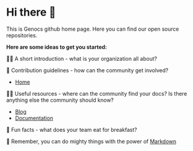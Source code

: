 # Hi there 👋

This is Genocs github home page. Here you can find our open source repositories.   

**Here are some ideas to get you started:**

🙋‍♀️ A short introduction - what is your organization all about?

🌈 Contribution guidelines - how can the community get involved?
- [Home](https://www.genocs.com)
  
👩‍💻 Useful resources - where can the community find your docs? Is there anything else the community should know?
- [Blog](https://genocs.github.io)
- [Documentation](https://genocs-blog.netlify.app/)
  
🍿 Fun facts - what does your team eat for breakfast?

🧙 Remember, you can do mighty things with the power of [Markdown](https://docs.github.com/github/writing-on-github/getting-started-with-writing-and-formatting-on-github/basic-writing-and-formatting-syntax)
